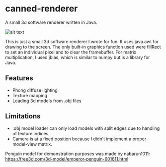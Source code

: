 # canned-renderer
A small 3d software renderer written in Java.

![alt text](https://github.com/ayahya24/canned-renderer/blob/master/pengu.gif "Logo Title Text 1")


This is just a small 3d software renderer I wrote for fun. It uses java.awt for drawing to the screen.
The only built-in graphics function used were fillRect to set an individual pixel and to clear the framebuffer.
For matrix multiplication, I used jblas, which is similar to numpy but is a library for Java.

Features
-----------------------------------------------------------------------------------

* Phong diffuse lighting
* Texture mapping
* Loading 3d models from .obj files

Limitations
------------------------------------------------------------------------------------
* .obj model loader can only load models with split edges due to handling of texture indices.
* Camera is at a fixed position because I didn't implement a proper model-view matrix.

Penguin model for demonstration purposes was made by nabarun1011:
https://free3d.com/3d-model/emperor-penguin-601811.html
